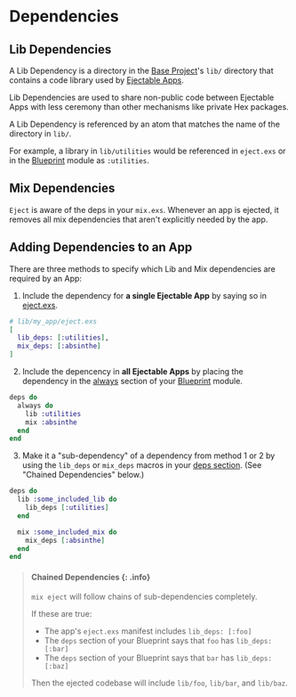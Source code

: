 # Dependencies

## Lib Dependencies

A Lib Dependency is a directory in the [Base
Project](#what-is-a-base-project)'s `lib/` directory that contains a code
library used by [Ejectable Apps](#what-is-an-ejectable-app).

Lib Dependencies are used to share non-public code between Ejectable Apps with
less ceremony than other mechanisms like private Hex packages.

A Lib Dependency is referenced by an atom that matches the name of the
directory in `lib/`.

For example, a library in `lib/utilities` would be referenced in `eject.exs` or
in the [Blueprint](Eject.Blueprint.html) module as `:utilities`.

## Mix Dependencies

`Eject` is aware of the deps in your `mix.exs`. Whenever an app is ejected, it
removes all mix dependencies that aren't explicitly needed by the app.

## Adding Dependencies to an App

There are three methods to specify which Lib and Mix dependencies are required
by an App:

1. Include the dependency for **a single Ejectable App** by saying so in
   [eject.exs](#eject-exs-options).

```elixir
# lib/my_app/eject.exs
[
  lib_deps: [:utilities],
  mix_deps: [:absinthe]
]
```

2. Include the depencency in **all Ejectable Apps** by placing the dependency in
   the [always](`Eject.Blueprint.always/1`) section of your [Blueprint](Eject.Blueprint.html)
   module.

```elixir
deps do
  always do
    lib :utilities
    mix :absinthe
  end
end
```

3. Make it a "sub-dependency" of a dependency from method 1 or 2 by using the
   `lib_deps` or `mix_deps` macros in your [deps section](`Eject.Blueprint.deps/1`).
   (See "Chained Dependencies" below.)

```elixir
deps do
  lib :some_included_lib do
    lib_deps [:utilities]
  end

  mix :some_included_mix do
    mix_deps [:absinthe]
  end
end
```

> #### Chained Dependencies {: .info}
>
> `mix eject` will follow chains of sub-dependencies completely.
>
> If these are true:
>
> - The app's `eject.exs` manifest includes `lib_deps: [:foo]`
> - The `deps` section of your Blueprint says that `foo` has `lib_deps: [:bar]`
> - The `deps` section of your Blueprint says that `bar` has `lib_deps: [:baz]`
>
> Then the ejected codebase will include `lib/foo`, `lib/bar`, and `lib/baz`.

